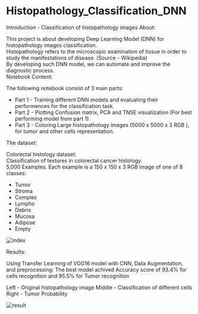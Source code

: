 # Histopathology_Classification_DNN

Introduction - Classification of histopathology images
About:

This project is about developing Deep Learning Model (DNN) for histopathology images classification.  
Histopathology refers to the microscopic examination of tissue in order to study the manifestations of disease. (Source - Wikipedia)  
By developing such DNN model, we can automate and improve the diagnostic process.  
Notebook Content:

The following notebook consist of 3 main parts:

   * Part 1 - Training different DNN models and evaluating their performences for the classification task.  
   * Part 2 - Plotting Confusion matrix, PCA and TNSE visualization (For best performing model from part 1).  
   * Part 3 - Coloring Large histopathology images (5000 x 5000 x 3 RGB ), for tumor and other cells representation.  

The dataset:

Colorectal histology dataset:  
Classification of textures in colorectal cancer histology.  
5,000 Examples. Each example is a 150 x 150 x 3 RGB image of one of 8 classes:  

   * Tumor
   * Stroma
   * Complex
   * Lympho
   * Debris
   * Mucosa
   * Adipose
   * Empty

![index](https://user-images.githubusercontent.com/7150655/123632798-05566300-d821-11eb-9331-0c478fc7d230.png)

Results:

Using Transfer Learning of VGG16 model with CNN, Data Augmentation, and preprocessing:
The best model achived Accuracy score of 93.4% for cells recognition and 95.5% for Tumor recognition

Left - Original histopathology image
Middle - Classification of different cells
Right - Tumor Probability

![result](https://user-images.githubusercontent.com/7150655/123633028-549c9380-d821-11eb-8306-6f0d5b45dc39.jpg)
